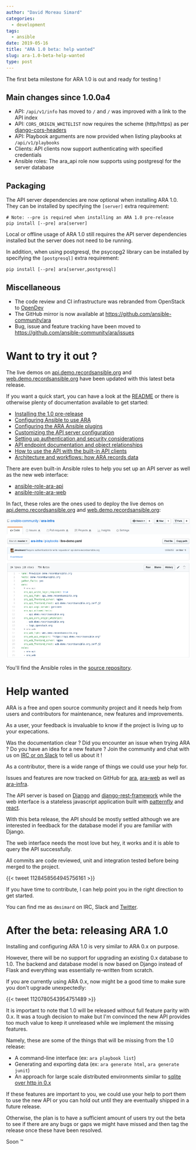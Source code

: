 ```yaml
---
author: "David Moreau Simard"
categories:
  - development
tags:
  - ansible
date: 2019-05-16
title: "ARA 1.0 beta: help wanted"
slug: ara-1.0-beta-help-wanted
type: post
---
```


The first beta milestone for ARA 1.0 is out and ready for testing !

## Main changes since 1.0.0a4

- API: ``/api/v1/info`` has moved to ``/`` and ``/`` was improved with a link to the API index
- API: ``CORS_ORIGIN_WHITELIST`` now requires the scheme (http/https) as per [django-cors-headers](https://github.com/ottoyiu/django-cors-headers/blob/master/HISTORY.rst#300-2019-05-10)
- API: Playbook arguments are now provided when listing playbooks at ``/api/v1/playbooks``
- Clients: API clients now support authenticating with specified credentials
- Ansible roles: The ara_api role now supports using postgresql for the server database

## Packaging

The API server dependencies are now optional when installing ARA 1.0.
They can be installed by specifying the ``[server]`` extra requirement:

    # Note: --pre is required when installing an ARA 1.0 pre-release
    pip install [--pre] ara[server]

Local or offline usage of ARA 1.0 still requires the API server dependencies
installed but the server does not need to be running.

In addition, when using postgresql, the psycopg2 library can be installed by
specifying the ``[postgresql]`` extra requirement:

    pip install [--pre] ara[server,postgresql]

## Miscellaneous

- The code review and CI infrastructure was rebranded from OpenStack to [OpenDev](https://opendev.org/)
- The GitHub mirror is now available at https://github.com/ansible-community/ara
- Bug, issue and feature tracking have been moved to https://github.com/ansible-community/ara/issues

# Want to try it out ?

The live demos on [api.demo.recordsansible.org](https://api.demo.recordsansible.org/) and
[web.demo.recordsansible.org](https://web.demo.recordsansible.org/) have been
updated with this latest beta release.

If you want a quick start, you can have a look at the
[README](https://github.com/ansible-community/ara/tree/feature/1.0#quickstart)
or there is otherwise plenty of documentation available to get started:

- [Installing the 1.0 pre-release](https://ara.readthedocs.io/en/latest/installation.html)
- [Configuring Ansible to use ARA](https://ara.readthedocs.io/en/latest/ansible-configuration.html)
- [Configuring the ARA Ansible plugins](https://ara.readthedocs.io/en/latest/ara-plugin-configuration.html)
- [Customizing the API server configuration](https://ara.readthedocs.io/en/latest/api-configuration.html)
- [Setting up authentication and security considerations](https://ara.readthedocs.io/en/latest/api-security.html)
- [API endpoint documentation and object relationships](https://ara.readthedocs.io/en/latest/api-documentation.html)
- [How to use the API with the built-in API clients](https://ara.readthedocs.io/en/latest/api-usage.html)
- [Architecture and workflows: how ARA records data](https://ara.readthedocs.io/en/latest/architecture.html)

There are even built-in Ansible roles to help you set up an API server as well
as the new web interface:

- [ansible-role-ara-api](https://ara.readthedocs.io/en/latest/ansible-role-ara-api.html)
- [ansible-role-ara-web](https://ara.readthedocs.io/en/latest/ansible-role-ara-web.html)

In fact, these roles are the ones used to deploy the live demos on
[api.demo.recordsansible.org](https://api.demo.recordsansible.org/) and
[web.demo.recordsansible.org](https://web.demo.recordsansible.org/):

![live-demo-playbook](live-demo-playbook.png)

You'll find the Ansible roles in the [source repository](https://github.com/ansible-community/ara/tree/feature/1.0/roles).

# Help wanted

ARA is a free and open source community project and it needs help from users and
contributors for maintenance, new features and improvements.

As a user, your feedback is invaluable to know if the project is living up to
your expecations.

Was the documentation clear ? Did you encounter an issue when trying ARA ?
Do you have an idea for a new feature ?
Join the community and chat with us on
[IRC or on Slack](https://ara.recordsansible.org/community/) to tell us about it !

As a contributor, there is a wide range of things we could use your help for.

Issues and features are now tracked on GitHub for [ara](https://github.com/ansible-community/ara/issues?q=is%3Aopen+is%3Aissue+-label%3A0.x),
[ara-web](https://github.com/ansible-community/ara-web/issues) as well as
[ara-infra](https://github.com/ansible-community/ara-infra/issues).

The API server is based on [Django](https://www.djangoproject.com/) and
[django-rest-framework](https://www.django-rest-framework.org/) while the web
interface is a stateless javascript application built with
[patternfly](https://www.patternfly.org/) and [react](https://reactjs.org/).

With this beta release, the API should be mostly settled although we are
interested in feedback for the database model if you are familiar with Django.

The web interface needs the most love but hey, it works and it is able to query
the API successfully.

All commits are code reviewed, unit and integration tested before being
merged to the project.

{{< tweet 1128458564945756161 >}}

If you have time to contribute, I can help point you in the right direction to
get started.

You can find me as ``dmsimard`` on IRC, Slack and [Twitter](https://twitter.com/dmsimard).

# After the beta: releasing ARA 1.0

Installing and configuring ARA 1.0 is very similar to ARA 0.x on purpose.

However, there will be no support for upgrading an existing 0.x database to 1.0.
The backend and database model is now based on Django instead of Flask and
everything was essentially re-written from scratch.

If you are currently using ARA 0.x, now might be a good time to make sure you
don't upgrade unexpectedly:

{{< tweet 1120780543954751489 >}}

It is important to note that 1.0 will be released without full feature parity
with 0.x. It was a tough decision to make but I'm convinced the new API provides
too much value to keep it unreleased while we implement the missing features.

Namely, these are some of the things that will be missing from the 1.0 release:

- A command-line interface (ex: ``ara playbook list``)
- Generating and exporting data (ex: ``ara generate html``, ``ara generate junit``)
- An approach for large scale distributed environments similar to [sqlite over http in 0.x](https://superuser.openstack.org/articles/scaling-ara-ansible/)

If these features are important to you, we could use your help to port them to
use the new API or you can hold out until they are eventually shipped in a
future release.

Otherwise, the plan is to have a sufficient amount of users try out the beta
to see if there are any bugs or gaps we might have missed and then tag the
release once these have been resolved.

Soon ™
